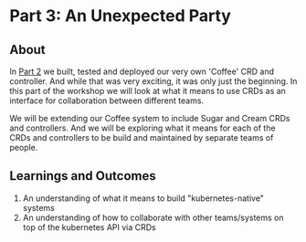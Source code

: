 # Part 3: An Unexpected Party

## About

In [Part 2]() we built, tested and deployed our very own 'Coffee' CRD and
controller. And while that was very exciting, it was only just the beginning.
In this part of the workshop we will look at what it means to use CRDs as an
interface for collaboration between different teams.

We will be extending our Coffee system to include Sugar and Cream CRDs and
controllers. And we will be exploring what it means for each of the CRDs and
controllers to be build and maintained by separate teams of people.

## Learnings and Outcomes

1. An understanding of what it means to build "kubernetes-native" systems
1. An understanding of how to collaborate with other teams/systems on top of
   the kubernetes API via CRDs
